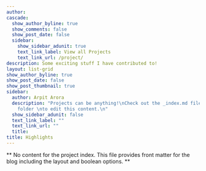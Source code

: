 ```yaml
---
author: 
cascade:
  show_author_byline: true
  show_comments: false
  show_post_date: false
  sidebar:
    show_sidebar_adunit: true
    text_link_label: View all Projects
    text_link_url: /project/
description: Some exciting stuff I have contributed to!
layout: list-grid
show_author_byline: true
show_post_date: false
show_post_thumbnail: true
sidebar:
  author: Arpit Arora
  description: "Projects can be anything!\nCheck out the _index.md file in the /project
    folder \nto edit this content.\n"
  show_sidebar_adunit: false
  text_link_label: ""
  text_link_url: ""
  title: 
title: Highlights
---
```


** No content for the project index. This file provides front matter for the blog including the layout and boolean options. **
